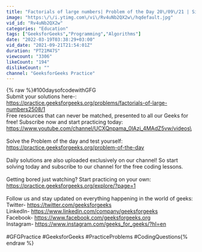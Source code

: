 ```yaml
---
title: "Factorials of large numbers| Problem of the Day 20\/09\/21 | Siddharth Hazra"
image: "https:\/\/i.ytimg.com\/vi\/Rv4uNb2QX2w\/hqdefault.jpg"
vid_id: "Rv4uNb2QX2w"
categories: "Education"
tags: ["GeeksforGeeks","Programming","Algorithms"]
date: "2022-03-19T03:38:29+03:00"
vid_date: "2021-09-21T21:54:01Z"
duration: "PT21M47S"
viewcount: "3306"
likeCount: "194"
dislikeCount: ""
channel: "GeeksforGeeks Practice"
---
```

{% raw %}#100daysofcodewithGFG<br />Submit your solutions here-: <a rel="nofollow" target="blank" href="https://practice.geeksforgeeks.org/problems/factorials-of-large-numbers2508/1">https://practice.geeksforgeeks.org/problems/factorials-of-large-numbers2508/1</a><br />Free resources that can never be matched, presented to all our Geeks for free! Subscribe now and start practicing today: <a rel="nofollow" target="blank" href="https://www.youtube.com/channel/UCXQnpama_0lAzj_4MAdZ5vw/videos\">https://www.youtube.com/channel/UCXQnpama_0lAzj_4MAdZ5vw/videos\</a><br /><br />Solve the Problem of the day and test yourself: <a rel="nofollow" target="blank" href="https://practice.geeksforgeeks.org/problem-of-the-day">https://practice.geeksforgeeks.org/problem-of-the-day</a><br /><br />Daily solutions are also uploaded exclusively on our channel! So start solving today and subscribe to our channel for the free coding lessons.<br /><br />Getting bored just watching? Start practicing on your own: <a rel="nofollow" target="blank" href="https://practice.geeksforgeeks.org/explore/?page=1">https://practice.geeksforgeeks.org/explore/?page=1</a><br /><br />Follow us and stay updated on everything happening in the world of geeks:<br />Twitter- <a rel="nofollow" target="blank" href="https://twitter.com/geeksforgeeks">https://twitter.com/geeksforgeeks</a><br />LinkedIn- <a rel="nofollow" target="blank" href="https://www.linkedin.com/company/geeksforgeeks">https://www.linkedin.com/company/geeksforgeeks</a><br />Facebook- <a rel="nofollow" target="blank" href="https://www.facebook.com/geeksforgeeks.org">https://www.facebook.com/geeksforgeeks.org</a><br />Instagram- <a rel="nofollow" target="blank" href="https://www.instagram.com/geeks_for_geeks/?hl=en">https://www.instagram.com/geeks_for_geeks/?hl=en</a><br /><br />#GFGPractice #GeeksforGeeks #PracticeProblems #CodingQuestions{% endraw %}
